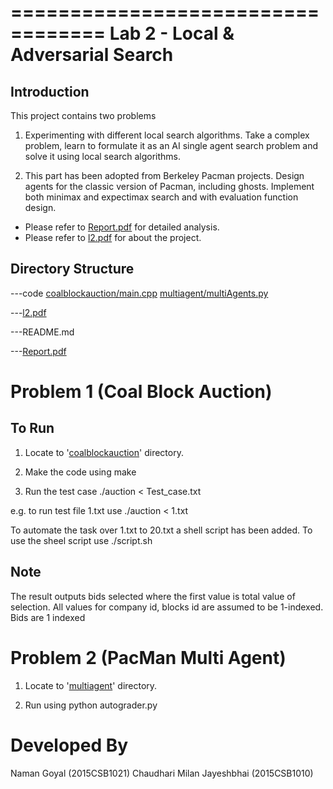 ==================================
Lab 2 - Local & Adversarial Search
==================================


Introduction
------------
This project contains two problems

1. Experimenting with different local search algorithms. Take a complex problem, learn to formulate it as an AI single agent search problem and solve it using local search algorithms.

2. This part has been adopted from Berkeley Pacman projects. Design agents for the classic version of Pacman, including ghosts. Implement both minimax and expectimax search and with evaluation function design.

* Please refer to [Report.pdf](Report.pdf) for detailed analysis.
* Please refer to [l2.pdf](l2.pdf) for about the project.

Directory Structure
-------------------

---code
	[coalblockauction/main.cpp](code/coalblockauction/main.cpp)
	[multiagent/multiAgents.py](code/multiagent/multiAgents.py)

---[l2.pdf](l2.pdf)

---README.md

---[Report.pdf](Report.pdf)

Problem 1 (Coal Block Auction)
==============================



To Run
------

1. Locate to '[coalblockauction](code/coalblockauction)' directory.

2. Make the code using
make

3. Run the test case
./auction < Test_case.txt

e.g. to run test file 1.txt use
./auction < 1.txt

To automate the task over 1.txt to 20.txt a shell script has been added. To use the sheel script use
./script.sh

Note
----

The result outputs bids selected where the first value is total value of selection.
All values for company id, blocks id are assumed to be 1-indexed.
Bids are 1 indexed


Problem 2 (PacMan Multi Agent)
==============================

1. Locate to '[multiagent](code/multiagent)' directory.

2. Run using
python autograder.py


Developed By
============
Naman Goyal (2015CSB1021)
Chaudhari Milan Jayeshbhai (2015CSB1010)
